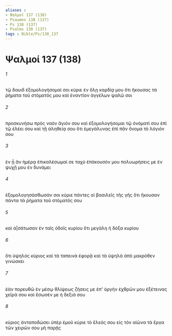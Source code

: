 ```yaml
---
aliases : 
- Ψαλμοί 137 (138)
- Psaumes 138 (137)
- Ps 138 (137)
- Psalms 138 (137)
tags : Bible/Ps/138_137
---
```


# Ψαλμοί 137 (138)

###### 1
τῷ δαυιδ ἐξομολογήσομαί σοι κύριε ἐν ὅλῃ καρδίᾳ μου ὅτι ἤκουσας τὰ ῥήματα τοῦ στόματός μου καὶ ἐναντίον ἀγγέλων ψαλῶ σοι
###### 2
προσκυνήσω πρὸς ναὸν ἅγιόν σου καὶ ἐξομολογήσομαι τῷ ὀνόματί σου ἐπὶ τῷ ἐλέει σου καὶ τῇ ἀληθείᾳ σου ὅτι ἐμεγάλυνας ἐπὶ πᾶν ὄνομα τὸ λόγιόν σου
###### 3
ἐν ᾗ ἂν ἡμέρᾳ ἐπικαλέσωμαί σε ταχὺ ἐπάκουσόν μου πολυωρήσεις με ἐν ψυχῇ μου ἐν δυνάμει
###### 4
ἐξομολογησάσθωσάν σοι κύριε πάντες οἱ βασιλεῖς τῆς γῆς ὅτι ἤκουσαν πάντα τὰ ῥήματα τοῦ στόματός σου
###### 5
καὶ ἀ|σάτωσαν ἐν ταῖς ὁδοῖς κυρίου ὅτι μεγάλη ἡ δόξα κυρίου
###### 6
ὅτι ὑψηλὸς κύριος καὶ τὰ ταπεινὰ ἐφορᾷ καὶ τὰ ὑψηλὰ ἀπὸ μακρόθεν γινώσκει
###### 7
ἐὰν πορευθῶ ἐν μέσῳ θλίψεως ζήσεις με ἐπ' ὀργὴν ἐχθρῶν μου ἐξέτεινας χεῖρά σου καὶ ἔσωσέν με ἡ δεξιά σου
###### 8
κύριος ἀνταποδώσει ὑπὲρ ἐμοῦ κύριε τὸ ἔλεός σου εἰς τὸν αἰῶνα τὰ ἔργα τῶν χειρῶν σου μὴ παρῇς
